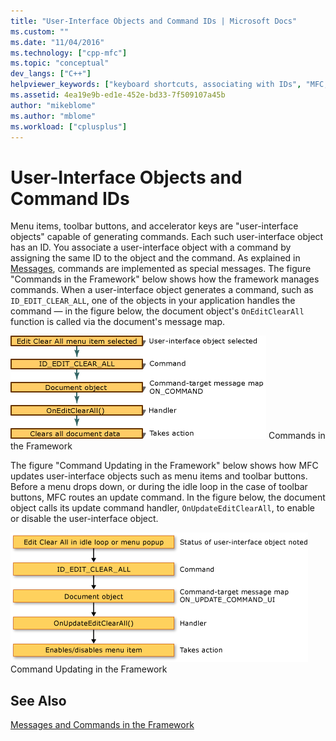 ```yaml
---
title: "User-Interface Objects and Command IDs | Microsoft Docs"
ms.custom: ""
ms.date: "11/04/2016"
ms.technology: ["cpp-mfc"]
ms.topic: "conceptual"
dev_langs: ["C++"]
helpviewer_keywords: ["keyboard shortcuts, associating with IDs", "MFC, command routing", "toolbar controls [MFC], command ID", "menu items, associating with IDs", "user interface objects [MFC], associating with IDs", "command IDs, user interface objects", "command routing [MFC], MFC", "command handling [MFC], user-interface objects"]
ms.assetid: 4ea19e9b-ed1e-452e-bd33-7f509107a45b
author: "mikeblome"
ms.author: "mblome"
ms.workload: ["cplusplus"]
---
```

# User-Interface Objects and Command IDs

Menu items, toolbar buttons, and accelerator keys are "user-interface objects" capable of generating commands. Each such user-interface object has an ID. You associate a user-interface object with a command by assigning the same ID to the object and the command. As explained in [Messages](../mfc/messages.md), commands are implemented as special messages. The figure "Commands in the Framework" below shows how the framework manages commands. When a user-interface object generates a command, such as `ID_EDIT_CLEAR_ALL`, one of the objects in your application handles the command — in the figure below, the document object's `OnEditClearAll` function is called via the document's message map.

![Commands in the Framework](../mfc/media/vc385p1.gif "vc385p1")
Commands in the Framework

The figure "Command Updating in the Framework" below shows how MFC updates user-interface objects such as menu items and toolbar buttons. Before a menu drops down, or during the idle loop in the case of toolbar buttons, MFC routes an update command. In the figure below, the document object calls its update command handler, `OnUpdateEditClearAll`, to enable or disable the user-interface object.

![Command updating in the Framework](../mfc/media/vc385p2.png "vc385p2")
Command Updating in the Framework

## See Also

[Messages and Commands in the Framework](../mfc/messages-and-commands-in-the-framework.md)

